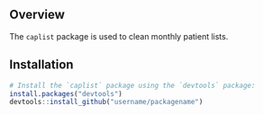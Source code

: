 Overview
--------

The `caplist` package is used to clean monthly patient lists.

Installation
------------

``` r
# Install the `caplist` package using the `devtools` package:
install.packages("devtools")
devtools::install_github("username/packagename")
```